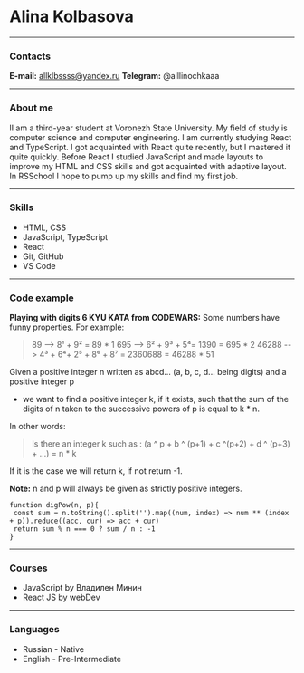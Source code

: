 # Alina Kolbasova
---
### Contacts
__E-mail:__ allklbssss@yandex.ru
__Telegram:__ @alllinochkaaa

---
### About me
lI am a third-year student at Voronezh State University. My field of study is computer science and computer engineering.
I am currently studying React and TypeScript. I got acquainted with React quite recently, but I mastered it quite quickly. Before React I studied JavaScript and made layouts to improve my HTML and CSS skills and got acquainted with adaptive layout. 
In RSSchool I hope to pump up my skills and find my first job. 

---
### Skills
* HTML, CSS
* JavaScript, TypeScript
* React
* Git, GitHub
* VS Code

---
### Code example
__Playing with digits 6 KYU KATA from CODEWARS:__
Some numbers have funny properties. For example:
 
> 89 --> 8¹ + 9² = 89 * 1
> 695 --> 6² + 9³ + 5⁴= 1390 = 695 * 2
> 46288 --> 4³ + 6⁴+ 2⁵ + 8⁶ + 8⁷ = 2360688 = 46288 * 51
 
Given a positive integer n written as abcd... (a, b, c, d... being digits) and a positive integer p
 
* we want to find a positive integer k, if it exists, such that the sum of the digits of n taken to the successive powers of p is equal to k * n.
 
In other words:
 
> Is there an integer k such as : (a ^ p + b ^ (p+1) + c ^(p+2) + d ^ (p+3) + ...) = n * k
 
If it is the case we will return k, if not return -1.
 
__Note:__ n and p will always be given as strictly positive integers.
 
```
function digPow(n, p){
 const sum = n.toString().split('').map((num, index) => num ** (index + p)).reduce((acc, cur) => acc + cur)
 return sum % n === 0 ? sum / n : -1
}
```
---
### Courses
* JavaScript by Владилен Минин
* React JS by webDev

---
### Languages
* Russian - Native
* English - Pre-Intermediate

